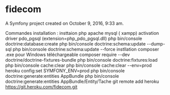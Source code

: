 fidecom
======

A Symfony project created on October 9, 2016, 9:33 am.

Commandes installation :
insttaion php apache mysql ( xampp)
activation driver pdo_pgsql (extension=php_pdo_pgsql.dll)
php bin/console doctrine:database:create
php bin/console doctrine:schema:update --dump-sql
php bin/console doctrine:schema:update --force
instllation composer .exe pour Windows téléchargeable
composer require --dev doctrine/doctrine-fixtures-bundle
php bin/console doctrine:fixtures:load
php bin/console cache:clear
php bin/console cache:clear --env=prod
heroku config:set SYMFONY_ENV=prod
php bin/console doctrine:generate:entities AppBundle
php bin/console doctrine:generate:entities AppBundle/Entity/Tache
git remote add heroku https://git.heroku.com/fidecom.git